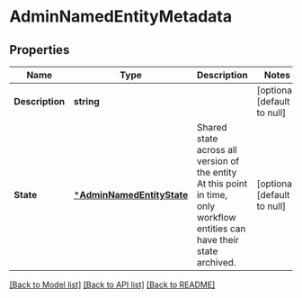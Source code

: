 # AdminNamedEntityMetadata

## Properties
Name | Type | Description | Notes
------------ | ------------- | ------------- | -------------
**Description** | **string** |  | [optional] [default to null]
**State** | [***AdminNamedEntityState**](adminNamedEntityState.md) | Shared state across all version of the entity At this point in time, only workflow entities can have their state archived. | [optional] [default to null]

[[Back to Model list]](../README.md#documentation-for-models) [[Back to API list]](../README.md#documentation-for-api-endpoints) [[Back to README]](../README.md)


